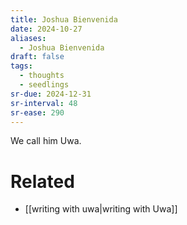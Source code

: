 ```yaml
---
title: Joshua Bienvenida
date: 2024-10-27
aliases:
  - Joshua Bienvenida
draft: false
tags:
  - thoughts
  - seedlings
sr-due: 2024-12-31
sr-interval: 48
sr-ease: 290
---
```

We call him Uwa.

# Related

- [[writing with uwa|writing with Uwa]]